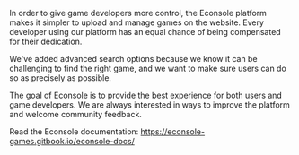 In order to give game developers more control, the Econsole platform makes it simpler to upload and manage games on the website. Every developer using our platform has an equal chance of being compensated for their dedication.

We've added advanced search options because we know it can be challenging to find the right game, and we want to make sure users can do so as precisely as possible.


The goal of Econsole is to provide the best experience for both users and game developers. We are always interested in ways to improve the platform and welcome community feedback.

Read the Econsole documentation:
https://econsole-games.gitbook.io/econsole-docs/
